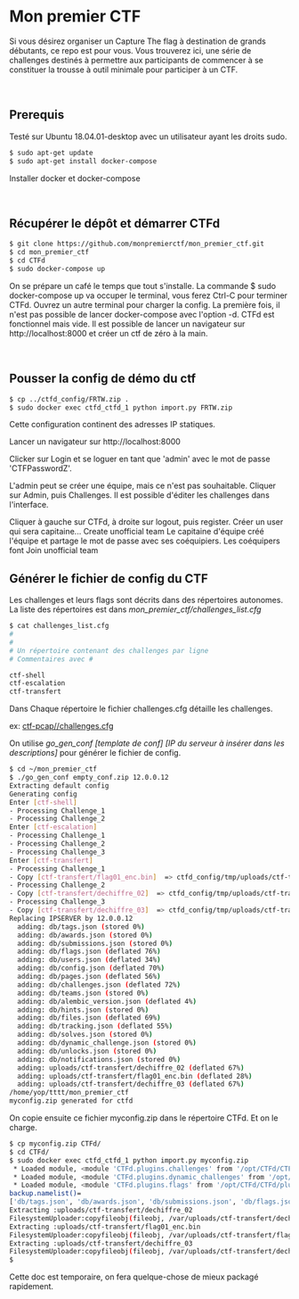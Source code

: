 # Mon premier CTF



Si vous désirez organiser un Capture The flag à destination de grands débutants, ce repo est pour vous.
Vous trouverez ici, une série de challenges destinés à permettre aux participants de commencer à se constituer la trousse à outil minimale pour participer à un CTF.

</br>

## Prerequis

Testé sur Ubuntu 18.04.01-desktop  avec un utilisateur ayant les droits sudo.

```bash
$ sudo apt-get update
$ sudo apt-get install docker-compose
```
Installer docker et docker-compose


</br>

## Récupérer le dépôt et démarrer CTFd


```bash
$ git clone https://github.com/monpremierctf/mon_premier_ctf.git
$ cd mon_premier_ctf
$ cd CTFd
$ sudo docker-compose up
```
On se prépare un café le temps que tout s'installe.
La commande $ sudo docker-compose up va occuper le terminal, vous ferez Ctrl-C pour terminer CTFd. Ouvrez un autre terminal pour charger la config.
La première fois, il n'est pas possible de lancer docker-compose avec l'option -d.
CTFd est fonctionnel mais vide. Il est possible de lancer un navigateur sur  http://localhost:8000 et créer un ctf de zéro à la main. 


</br>

## Pousser la config de démo du ctf

```bash
$ cp ../ctfd_config/FRTW.zip .
$ sudo docker exec ctfd_ctfd_1 python import.py FRTW.zip
```
Cette configuration continent des adresses IP statiques.

Lancer un navigateur sur http://localhost:8000

Clicker sur Login et se loguer en tant que 'admin' avec le mot de passe 'CTFPasswordZ'.

L'admin peut se créer une équipe, mais ce n'est pas souhaitable.
Cliquer sur Admin, puis Challenges. Il est possible d'éditer les challenges dans l'interface.

Cliquer à gauche sur CTFd, à droite sur logout, puis register.
Créer un user qui sera capitaine...
Create unofficial team
Le capitaine d'équipe créé l'équipe et partage le mot de passe avec ses coéquipiers.
Les coéquipers font Join unofficial team



## Générer le fichier de config du CTF


Les challenges et leurs flags sont décrits dans des répertoires autonomes.
La liste des répertoires est dans *mon_premier_ctf/challenges_list.cfg*

```bash
$ cat challenges_list.cfg 
#
#
# Un répertoire contenant des challenges par ligne
# Commentaires avec #

ctf-shell
ctf-escalation
ctf-transfert
```

Dans Chaque répertoire le fichier challenges.cfg détaille les challenges.

ex: [ctf-pcap//challenges.cfg](ctf-pcap/challenges.cfg)


On utilise *go_gen_conf [template de conf] [IP du serveur à insérer dans les descriptions]* pour générer le fichier de config.
```bash
$ cd ~/mon_premier_ctf
$ ./go_gen_conf empty_conf.zip 12.0.0.12
Extracting default config
Generating config
Enter [ctf-shell]
- Processing Challenge_1
- Processing Challenge_2
Enter [ctf-escalation]
- Processing Challenge_1
- Processing Challenge_2
- Processing Challenge_3
Enter [ctf-transfert]
- Processing Challenge_1
- Copy [ctf-transfert/flag01_enc.bin]  => ctfd_config/tmp/uploads/ctf-transfert/flag01_enc.bin
- Processing Challenge_2
- Copy [ctf-transfert/dechiffre_02]  => ctfd_config/tmp/uploads/ctf-transfert/dechiffre_02
- Processing Challenge_3
- Copy [ctf-transfert/dechiffre_03]  => ctfd_config/tmp/uploads/ctf-transfert/dechiffre_03
Replacing IPSERVER by 12.0.0.12
  adding: db/tags.json (stored 0%)
  adding: db/awards.json (stored 0%)
  adding: db/submissions.json (stored 0%)
  adding: db/flags.json (deflated 76%)
  adding: db/users.json (deflated 34%)
  adding: db/config.json (deflated 70%)
  adding: db/pages.json (deflated 56%)
  adding: db/challenges.json (deflated 72%)
  adding: db/teams.json (stored 0%)
  adding: db/alembic_version.json (deflated 4%)
  adding: db/hints.json (stored 0%)
  adding: db/files.json (deflated 69%)
  adding: db/tracking.json (deflated 55%)
  adding: db/solves.json (stored 0%)
  adding: db/dynamic_challenge.json (stored 0%)
  adding: db/unlocks.json (stored 0%)
  adding: db/notifications.json (stored 0%)
  adding: uploads/ctf-transfert/dechiffre_02 (deflated 67%)
  adding: uploads/ctf-transfert/flag01_enc.bin (deflated 28%)
  adding: uploads/ctf-transfert/dechiffre_03 (deflated 67%)
/home/yop/tttt/mon_premier_ctf
myconfig.zip generated for ctfd
```

On copie ensuite ce fichier myconfig.zip dans le répertoire CTFd. Et on le charge.
```bash
$ cp myconfig.zip CTFd/
$ cd CTFd/
$ sudo docker exec ctfd_ctfd_1 python import.py myconfig.zip
 * Loaded module, <module 'CTFd.plugins.challenges' from '/opt/CTFd/CTFd/plugins/challenges/__init__.py'>
 * Loaded module, <module 'CTFd.plugins.dynamic_challenges' from '/opt/CTFd/CTFd/plugins/dynamic_challenges/__init__.py'>
 * Loaded module, <module 'CTFd.plugins.flags' from '/opt/CTFd/CTFd/plugins/flags/__init__.py'>
backup.namelist()=
['db/tags.json', 'db/awards.json', 'db/submissions.json', 'db/flags.json', 'db/users.json', 'db/config.json', 'db/pages.json', 'db/challenges.json', 'db/teams.json', 'db/alembic_version.json', 'db/hints.json', 'db/files.json', 'db/tracking.json', 'db/solves.json', 'db/dynamic_challenge.json', 'db/unlocks.json', 'db/notifications.json', 'uploads/ctf-transfert/dechiffre_02', 'uploads/ctf-transfert/flag01_enc.bin', 'uploads/ctf-transfert/dechiffre_03']
Extracting :uploads/ctf-transfert/dechiffre_02
FilesystemUploader:copyfileobj(fileobj, /var/uploads/ctf-transfert/dechiffre_02, 16384)
Extracting :uploads/ctf-transfert/flag01_enc.bin
FilesystemUploader:copyfileobj(fileobj, /var/uploads/ctf-transfert/flag01_enc.bin, 16384)
Extracting :uploads/ctf-transfert/dechiffre_03
FilesystemUploader:copyfileobj(fileobj, /var/uploads/ctf-transfert/dechiffre_03, 16384)
$ 
```


Cette doc est temporaire, on fera quelque-chose de mieux packagé rapidement.